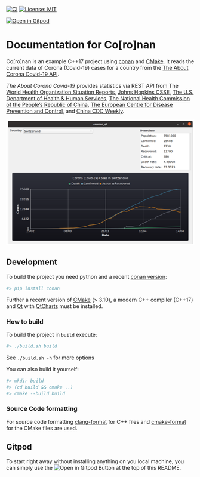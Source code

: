 [![CI](https://github.com/bbvch-academy/CleanCpp.Academy.Coronan/actions/workflows/ci.yml/badge.svg)](https://github.com/bbvch-academy/CleanCpp.Academy.Coronan/actions/workflows/ci.yml) [![License: MIT](https://img.shields.io/badge/License-MIT-yellow.svg)](https://opensource.org/licenses/MIT)

[![Open in Gitpod](https://gitpod.io/button/open-in-gitpod.svg)](https://gitpod.io/#https://github.com/bbvch-academy/CleanCpp.Academy.Coronan)

# Documentation for Co[ro]nan

Co[ro]nan is an example C++17 project using [conan](https://conan.io/) and [CMake](https://cmake.org/).
It reads the current data of Corona (Covid-19) cases for a country from the [The About Corona Covid-19 API](https://about-corona.net/documentation). 

_The About Corona Covid-19_ provides statistics via REST API from The [World Health Organization Situation Reports](https://www.who.int/emergencies/diseases/novel-coronavirus-2019/situation-reports), [Johns Hopkins CSSE](https://coronavirus.jhu.edu/map.html), [The U.S. Department of Health & Human Services](https://www.hhs.gov/), [The National Health Commission of the People’s Republic of China](http://en.nhc.gov.cn/), [The European Centre for Disease Prevention and Control](https://www.ecdc.europa.eu/en), and [China CDC Weekly](http://weekly.chinacdc.cn/news/TrackingtheEpidemic.htm).

![Screenshot of the qt application](docs/images/Screenshot-qt.png)

## Development

To build the project you need python and a recent [conan version](https://conan.io/):
```bash
#> pip install conan
```
Further a recent version of [CMake](https://cmake.org/) (> 3.10), a modern C++ compiler (C++17) and [Qt](https://www.qt.io/) with [QtCharts](https://doc.qt.io/qt-5/qtcharts-index.html) must be installed.

### How to build
To build the project in `build` execute:
```bash
#> ./build.sh build
```

See `./build.sh -h` for more options

You can also build it yourself:
```bash
#> mkdir build
#> (cd build && cmake ..)
#> cmake --build build
```
### Source Code formatting
For source code formatting [clang-format](https://clang.llvm.org/docs/ClangFormat.html) for C++ files and [cmake-format](https://pypi.org/project/cmake-format/) for the CMake files are used.

## Gitpod
To start right away without installing anything on you local machine, you can simply use the ![Open in Gitpod](https://gitpod.io/button/open-in-gitpod.svg) Button at the top of this README.
